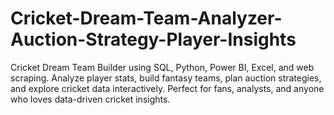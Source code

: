 # Cricket-Dream-Team-Analyzer-Auction-Strategy-Player-Insights
Cricket Dream Team Builder using SQL, Python, Power BI, Excel, and web scraping. Analyze player stats, build fantasy teams, plan auction strategies, and explore cricket data interactively. Perfect for fans, analysts, and anyone who loves data-driven cricket insights.
